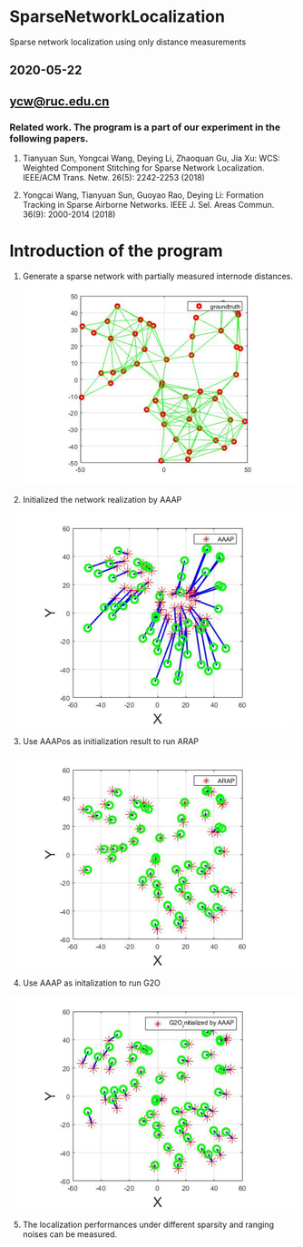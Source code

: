 # SparseNetworkLocalization
Sparse network localization using only distance measurements

## 2020-05-22
## ycw@ruc.edu.cn

### Related work. The program is a part of our experiment in the following papers. 

1. Tianyuan Sun, Yongcai Wang, Deying Li, Zhaoquan Gu, Jia Xu:
WCS: Weighted Component Stitching for Sparse Network Localization. IEEE/ACM Trans. Netw. 26(5): 2242-2253 (2018)

2. 	Yongcai Wang, Tianyuan Sun, Guoyao Rao, Deying Li:
Formation Tracking in Sparse Airborne Networks. IEEE J. Sel. Areas Commun. 36(9): 2000-2014 (2018)


# Introduction of the program

1. Generate a sparse network with partially measured internode distances. 
![Alt text](./result/network.jpg)


2. Initialized the network realization by AAAP

![Alt text](./result/aaapresult.jpg)

3. Use AAAPos as initialization result to run ARAP

![Alt text](./result/arapresult.jpg)

4. Use AAAP as initalization to run G2O

![Alt text](./result/g2oresult.jpg)

5. The localization performances under different sparsity and ranging noises can be measured. 

